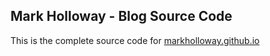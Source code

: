 ## Mark Holloway - Blog Source Code

This is the complete source code for [markholloway.github.io](https://markholloway.github.io)
